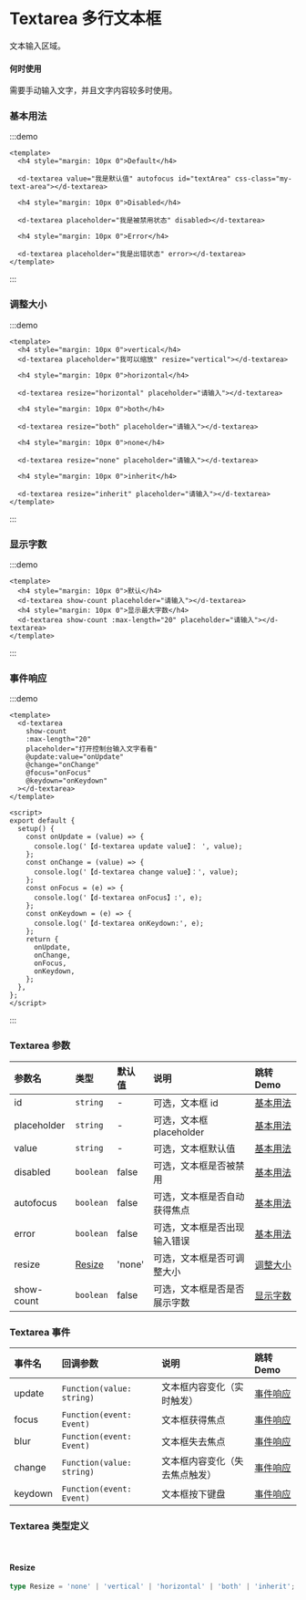 # Textarea 多行文本框

文本输入区域。

#### 何时使用

需要手动输入文字，并且文字内容较多时使用。

### 基本用法

:::demo

```vue
<template>
  <h4 style="margin: 10px 0">Default</h4>

  <d-textarea value="我是默认值" autofocus id="textArea" css-class="my-text-area"></d-textarea>

  <h4 style="margin: 10px 0">Disabled</h4>

  <d-textarea placeholder="我是被禁用状态" disabled></d-textarea>

  <h4 style="margin: 10px 0">Error</h4>

  <d-textarea placeholder="我是出错状态" error></d-textarea>
</template>
```

:::

### 调整大小

:::demo

```vue
<template>
  <h4 style="margin: 10px 0">vertical</h4>
  <d-textarea placeholder="我可以缩放" resize="vertical"></d-textarea>

  <h4 style="margin: 10px 0">horizontal</h4>

  <d-textarea resize="horizontal" placeholder="请输入"></d-textarea>

  <h4 style="margin: 10px 0">both</h4>

  <d-textarea resize="both" placeholder="请输入"></d-textarea>

  <h4 style="margin: 10px 0">none</h4>

  <d-textarea resize="none" placeholder="请输入"></d-textarea>

  <h4 style="margin: 10px 0">inherit</h4>

  <d-textarea resize="inherit" placeholder="请输入"></d-textarea>
</template>
```

:::

### 显示字数

:::demo

```vue
<template>
  <h4 style="margin: 10px 0">默认</h4>
  <d-textarea show-count placeholder="请输入"></d-textarea>
  <h4 style="margin: 10px 0">显示最大字数</h4>
  <d-textarea show-count :max-length="20" placeholder="请输入"></d-textarea>
</template>
```

:::

### 事件响应

:::demo

```vue
<template>
  <d-textarea
    show-count
    :max-length="20"
    placeholder="打开控制台输入文字看看"
    @update:value="onUpdate"
    @change="onChange"
    @focus="onFocus"
    @keydown="onKeydown"
  ></d-textarea>
</template>

<script>
export default {
  setup() {
    const onUpdate = (value) => {
      console.log('【d-textarea update value】： ', value);
    };
    const onChange = (value) => {
      console.log('【d-textarea change value】：', value);
    };
    const onFocus = (e) => {
      console.log('【d-textarea onFocus】:', e);
    };
    const onKeydown = (e) => {
      console.log('【d-textarea onKeydown:', e);
    };
    return {
      onUpdate,
      onChange,
      onFocus,
      onKeydown,
    };
  },
};
</script>
```

:::

### Textarea 参数

| 参数名      | 类型              | 默认值 | 说明                         | 跳转 Demo             |
| :---------- | :---------------- | :----- | :--------------------------- | :-------------------- |
| id          | `string`          | -      | 可选，文本框 id              | [基本用法](#基本用法) |
| placeholder | `string`          | -      | 可选，文本框 placeholder     | [基本用法](#基本用法) |
| value       | `string`          | -      | 可选，文本框默认值           | [基本用法](#基本用法) |
| disabled    | `boolean`         | false  | 可选，文本框是否被禁用       | [基本用法](#基本用法) |
| autofocus   | `boolean`         | false  | 可选，文本框是否自动获得焦点 | [基本用法](#基本用法) |
| error       | `boolean`         | false  | 可选，文本框是否出现输入错误 | [基本用法](#基本用法) |
| resize      | [Resize](#resize) | 'none' | 可选，文本框是否可调整大小   | [调整大小](#调整大小) |
| show-count  | `boolean`         | false  | 可选，文本框是否是否展示字数 | [显示字数](#显示字数) |

### Textarea 事件

| 事件名  | 回调参数                  | 说明                           | 跳转 Demo             |
| :------ | :------------------------ | :----------------------------- | :-------------------- |
| update  | `Function(value: string)` | 文本框内容变化（实时触发）     | [事件响应](#事件响应) |
| focus   | `Function(event: Event)`  | 文本框获得焦点                 | [事件响应](#事件响应) |
| blur    | `Function(event: Event)`  | 文本框失去焦点                 | [事件响应](#事件响应) |
| change  | `Function(value: string)` | 文本框内容变化（失去焦点触发） | [事件响应](#事件响应) |
| keydown | `Function(event: Event)`  | 文本框按下键盘                 | [事件响应](#事件响应) |

### Textarea 类型定义

<br />

#### Resize

```ts
type Resize = 'none' | 'vertical' | 'horizontal' | 'both' | 'inherit';
```
